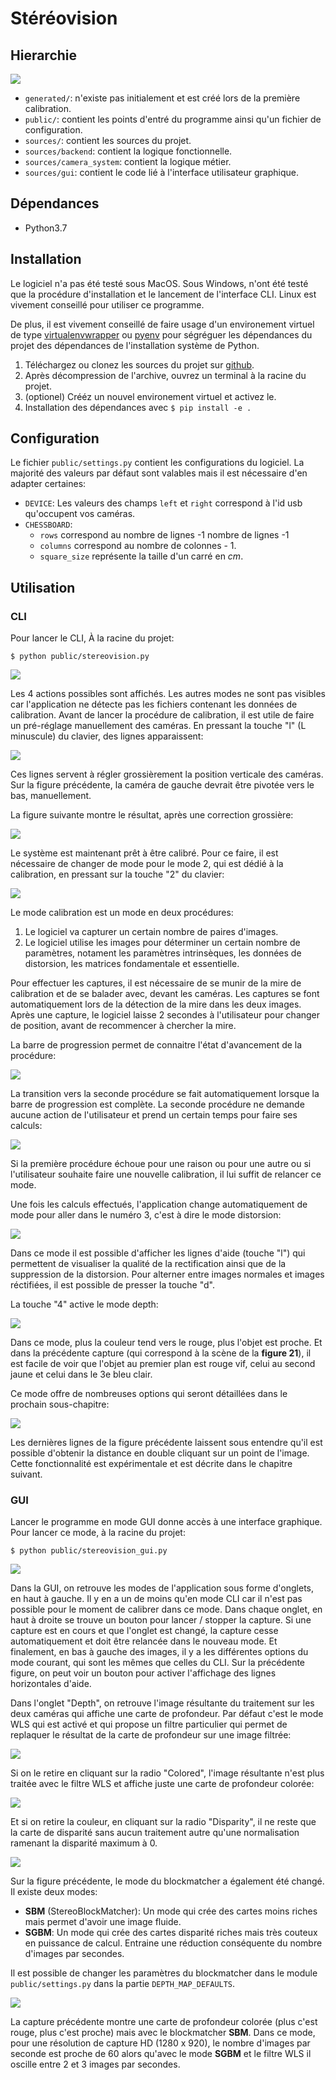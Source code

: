 # Stéréovision

## Hierarchie

![](https://i.imgur.com/MX9LiSn.png)

* `generated/`: n'existe pas initialement et est créé lors de la première calibration.
* `public/`: contient les points d'entré du programme ainsi qu'un fichier de configuration.
* `sources/`: contient les sources du projet.
* `sources/backend`: contient la logique fonctionnelle.
* `sources/camera_system`: contient la logique métier.
* `sources/gui`: contient le code lié à l'interface utilisateur graphique.

## Dépendances

* Python3.7

## Installation

Le logiciel n'a pas été testé sous MacOS. Sous Windows, n'ont été testé que la procédure d'installation et le lancement de l'interface CLI. Linux est vivement conseillé pour utiliser ce programme.


De plus, il est vivement conseillé de faire usage d'un environement virtuel de type [virtualenvwrapper](https://virtualenvwrapper.readthedocs.io/en/latest/) ou [pyenv](https://github.com/pyenv/pyenv) pour ségréguer les dépendances du projet des dépendances de l'installation système de Python.

1. Téléchargez ou clonez les sources du projet sur [github](https://github.com/RoscaS/stereovision-he-arc.git).
2. Après décompression de l'archive, ouvrez un terminal à la racine du projet.
3. (optionel) Crééz un nouvel environement virtuel et activez le.
4. Installation des dépendances avec `$ pip install -e .`

## Configuration
Le fichier `public/settings.py` contient les configurations du logiciel. La majorité des valeurs par défaut sont valables mais il est nécessaire d'en adapter certaines:
* `DEVICE`: Les valeurs des champs `left` et `right` correspond à l'id usb qu'occupent vos caméras.
* `CHESSBOARD`:
  * `rows` correspond au nombre de lignes -1 <Note value="en réalité OpenCV compte les intersections et non pas les lignes ou colonnes">nombre de lignes -1</Note>
  * `columns` correspond au nombre de colonnes - 1.
  * `square_size` représente la taille d'un carré en $cm$.


## Utilisation

### CLI

Pour lancer le CLI, À la racine du projet:

```shell
$ python public/stereovision.py
```

![](https://i.imgur.com/Vp8uED1.png)

Les 4 actions possibles sont affichés. Les autres modes ne sont pas visibles car l'application ne détecte pas les fichiers contenant les données de calibration. Avant de lancer la procédure de calibration, il est utile de faire un pré-réglage manuellement des caméras. En pressant la touche "l" (L minuscule) du clavier, des lignes apparaissent:

![](https://i.imgur.com/0pWnNbM.png)


Ces lignes servent à régler grossièrement la position verticale des caméras. Sur la figure précédente, la caméra de gauche devrait être pivotée vers le bas, manuellement.


La figure suivante montre le résultat, après une correction grossière:

![](https://i.imgur.com/60aPOLx.png)

Le système est maintenant prêt à être calibré. Pour ce faire, il est nécessaire de changer de mode pour le mode 2, qui est dédié à la calibration, en pressant sur la touche "2" du clavier:

![](https://i.imgur.com/x1y18hI.png)

Le mode calibration est un mode en deux procédures:
1. Le logiciel va capturer un certain nombre de paires d'images.
2. Le logiciel utilise les images pour déterminer un certain nombre de paramètres, notament les paramètres intrinsèques, les données de distorsion, les matrices fondamentale et essentielle.

Pour effectuer les captures, il est nécessaire de se munir de la mire de calibration et de se balader avec, devant les caméras. Les captures se font automatiquement lors de la détection de la mire dans les deux images. Après une capture, le logiciel laisse 2 secondes à l'utilisateur pour changer de position, avant de recommencer à chercher la mire.


La barre de progression permet de connaitre l'état d'avancement de la procédure:

![](https://i.imgur.com/0xYeZd4.png)

La transition vers la seconde procédure se fait automatiquement lorsque la barre de progression est complète. La seconde procédure ne demande aucune action de l'utilisateur et prend un certain temps pour faire ses calculs:

![](https://i.imgur.com/CTVUHSd.png)

Si la première procédure échoue pour une raison ou pour une autre ou si l'utilisateur souhaite faire une nouvelle calibration, il lui suffit de relancer ce mode.


Une fois les calculs effectués, l'application change automatiquement de mode pour aller dans le numéro 3, c'est à dire le mode distorsion:

![](https://i.imgur.com/oC6TW4x.png)

Dans ce mode il est possible d'afficher les lignes d'aide (touche "l") qui permettent de visualiser la qualité de la rectification ainsi que de la suppression de la distorsion. Pour alterner entre images normales et images réctifiées, il est possible de presser la touche "d".

La touche "4" active le mode depth:

![](https://i.imgur.com/lbfwVRV.png)

Dans ce mode, plus la couleur tend vers le rouge, plus l'objet est proche. Et dans la précédente capture (qui correspond à la scène de la **figure 21**), il est facile de voir que l'objet au premier plan est rouge vif, celui au second jaune et celui dans le 3e bleu clair.


Ce mode offre de nombreuses options qui seront détaillées dans le prochain sous-chapitre:

![](https://i.imgur.com/XsoRzbe.png)

Les dernières lignes de la figure précédente laissent sous entendre qu'il est possible d'obtenir la distance en double cliquant sur un point de l'image. Cette fonctionnalité est expérimentale et est décrite dans le chapitre suivant.


### GUI

Lancer le programme en mode GUI donne accès à une interface graphique. Pour lancer ce mode, à la racine du projet:

```shell
$ python public/stereovision_gui.py
```
![](https://i.imgur.com/G4uvQgR.png)

Dans la GUI, on retrouve les modes de l'application sous forme d'onglets, en haut à gauche. Il y en a un de moins qu'en mode CLI car il n'est pas possible pour le moment de calibrer dans ce mode. Dans chaque onglet, en haut à droite se trouve un bouton pour lancer / stopper la capture. Si une capture est en cours et que l'onglet est changé, la capture cesse automatiquement et doit être relancée dans le nouveau mode. Et finalement, en bas à gauche des images, il y a les différentes options du mode courant, qui sont les mêmes que celles du CLI. Sur la précédente figure, on peut voir un bouton pour activer l'affichage des lignes horizontales d'aide.


Dans l'onglet "Depth", on retrouve l'image résultante du traitement sur les deux caméras qui affiche une carte de profondeur. Par défaut c'est le mode WLS qui est activé et qui propose un filtre particulier qui permet de replaquer le résultat de la carte de profondeur sur une image filtrée:

![](https://i.imgur.com/fAI9GOf.png)

Si on le retire en cliquant sur la radio "Colored", l'image résultante n'est plus traitée avec le filtre WLS et affiche juste une carte de profondeur colorée:

![](https://i.imgur.com/Y4S3brl.png)



Et si on retire la couleur, en cliquant sur la radio "Disparity", il ne reste que la carte de disparité sans aucun traitement autre qu'une normalisation ramenant la disparité maximum à 0.

![](https://i.imgur.com/lYvbRwO.png)

Sur la figure précédente, le mode du blockmatcher a également été changé. Il existe deux modes:

* **SBM** (StereoBlockMatcher): Un mode qui crée des cartes moins riches mais permet d'avoir une image fluide.
* **SGBM**: Un mode qui crée des cartes disparité riches mais très couteux en puissance de calcul. Entraine une réduction conséquente du nombre d'images par secondes.

Il est possible de changer les paramètres du blockmatcher dans le module `public/settings.py` dans la partie `DEPTH_MAP_DEFAULTS`.



![](https://i.imgur.com/nYNP438.png)

La capture précédente montre une carte de profondeur colorée (plus c'est rouge, plus c'est proche) mais avec le blockmatcher **SBM**. Dans ce mode, pour une résolution de capture HD (1280 x 920), le nombre d'images par seconde est proche de 60 alors qu'avec le mode **SGBM** et le filtre WLS il oscille entre 2 et 3 images par secondes.
